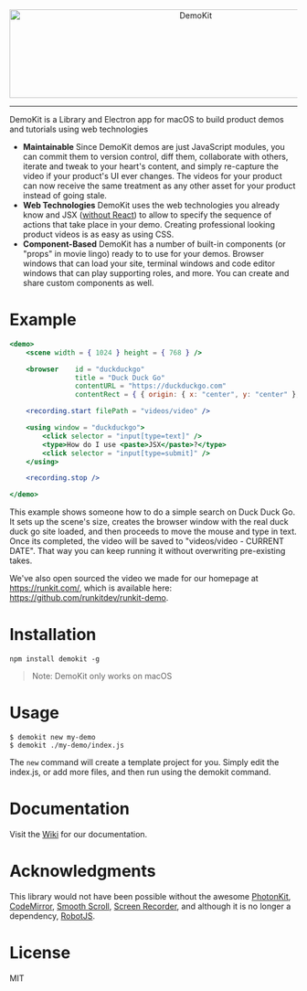 <div style="text-align:center">
    <img title="DemoKit" src="electron/demokit.png" height="155px" width="636px" />
</div>

---

DemoKit is a Library and Electron app for macOS to build product demos and tutorials using web technologies

* **Maintainable** Since DemoKit demos are just JavaScript modules, you can commit them
    to version control, diff them, collaborate with others, iterate and tweak to your heart's content, and
    simply re-capture the video if your product's UI ever changes. The videos for your product can
    now receive the same treatment as any other asset for your product instead of going stale.
* **Web Technologies** DemoKit uses the web technologies you already know and JSX ([without React](http://github.com/tolmasky/generic-jsx))
    to allow to specify the sequence of actions that take place in your demo. Creating professional
    looking product videos is as easy as using CSS.
* **Component-Based** DemoKit has a number of built-in components (or "props" in movie lingo) ready to
    to use for your demos. Browser windows that can load your site, terminal windows and code editor windows
    that can play supporting roles, and more. You can create and share custom components as well.

# Example

```jsx
<demo>
    <scene width = { 1024 } height = { 768 } />

    <browser    id = "duckduckgo"
                title = "Duck Duck Go"
                contentURL = "https://duckduckgo.com"
                contentRect = { { origin: { x: "center", y: "center" }, size: { width: 900, height: 600 } } } />

    <recording.start filePath = "videos/video" />

    <using window = "duckduckgo">
        <click selector = "input[type=text]" />
        <type>How do I use <paste>JSX</paste>?</type>
        <click selector = "input[type=submit]" />
    </using>

    <recording.stop />

</demo>
```

This example shows someone how to do a simple search on Duck Duck Go. It sets up the scene's size,
creates the browser window with the real duck duck go site loaded, and then proceeds to move the 
mouse and type in text. Once its completed, the video will be saved to "videos/video - CURRENT DATE".
That way you can keep running it without overwriting pre-existing takes.

We've also open sourced the video we made for our homepage at https://runkit.com/, which is available
here: https://github.com/runkitdev/runkit-demo.

# Installation

```
npm install demokit -g
```
> Note: DemoKit only works on macOS

# Usage

```
$ demokit new my-demo
$ demokit ./my-demo/index.js
```

The `new` command will create a template project for you. Simply edit the index.js, or add more files, and then run using the demokit command.

# Documentation

Visit the [Wiki](https://github.com/runkitdev/demokit/wiki/Home) for our documentation.

# Acknowledgments

This library would not have been possible without the awesome [PhotonKit](http://photonkit.com),
[CodeMirror](https://codemirror.net), [Smooth Scroll](https://github.com/cferdinandi/smooth-scroll),
[Screen Recorder](https://www.npmjs.com/package/screen-recorder), and although it is no longer a
dependency, [RobotJS](https://github.com/octalmage/robotjs).

# License

MIT
